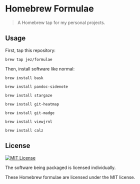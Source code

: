 # Homebrew Formulae

> A Homebrew tap for my personal projects.

## Usage

First, tap this repository:

```
brew tap jez/formulae
```

Then, install software like normal:

```
brew install bask

brew install pandoc-sidenote

brew install stargaze

brew install git-heatmap

brew install git-madge

brew install viewjrnl

brew install calz
```

## License

[![MIT License](https://img.shields.io/badge/license-MIT-blue.svg)](https://jez.io/MIT-LICENSE.txt)

The software being packaged is licensed individually.

These Homebrew formulae are licensed under the MIT license.
